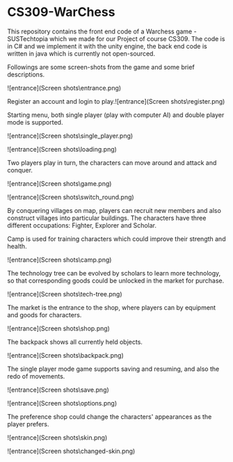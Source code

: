 # CS309-WarChess

This repository contains the front end code of a Warchess game -SUSTechtopia which we made for our Project of course CS309. The code is in C# and we implement it with the unity engine, the back end code is written in java which is currently not open-sourced.

Followings are some screen-shots from the game and some brief descriptions.

 ![entrance](Screen shots\entrance.png)

 Register an account and login to play.![entrance](Screen shots\register.png)

Starting menu, both single player (play with computer AI) and double player mode is supported.

![entrance](Screen shots\single_player.png)

![entrance](Screen shots\loading.png)

Two players play in turn, the characters can move around and attack and conquer.

![entrance](Screen shots\game.png)

![entrance](Screen shots\switch_round.png)

By conquering villages on map, players can recruit new members and also construct villages into particular buildings. The characters have three different occupations: Fighter, Explorer and Scholar. 

Camp is used for training characters which could improve their strength and health.

![entrance](Screen shots\camp.png)

The technology tree can be evolved by scholars to learn more technology, so that corresponding goods could be unlocked in the market for purchase.

![entrance](Screen shots\tech-tree.png)

The market is the entrance to the shop, where players can by equipment and goods for characters.

![entrance](Screen shots\shop.png)

The backpack shows all currently held objects.

![entrance](Screen shots\backpack.png)

The single player mode game supports saving and resuming, and also the redo of movements.

![entrance](Screen shots\save.png)

![entrance](Screen shots\options.png)

The preference shop could change the characters' appearances as the player prefers.

![entrance](Screen shots\skin.png)

![entrance](Screen shots\changed-skin.png)